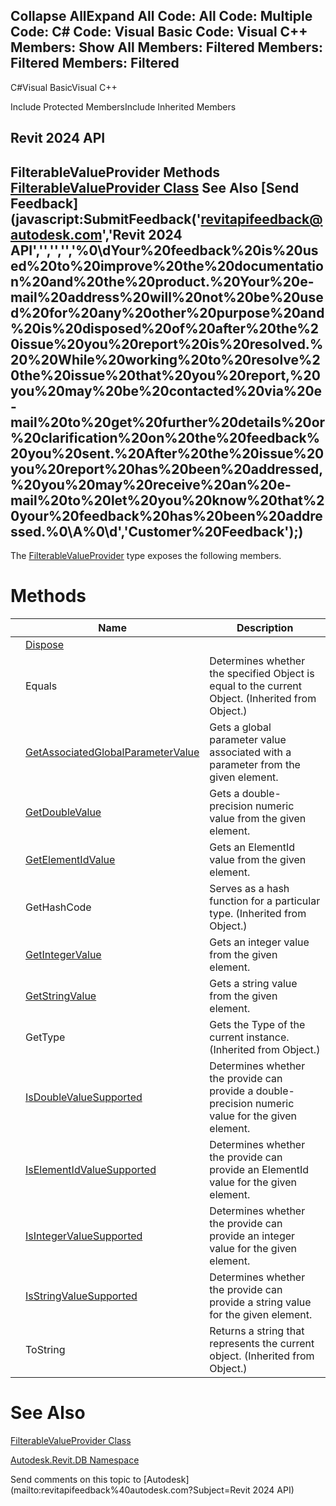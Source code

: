 ﻿

Collapse AllExpand All Code: All Code: Multiple Code: C# Code: Visual Basic Code: Visual C++  Members: Show All Members: Filtered Members: Filtered Members: Filtered   
---  
  
C#Visual BasicVisual C++

Include Protected MembersInclude Inherited Members

Revit 2024 API  
---  
FilterableValueProvider Methods  
[FilterableValueProvider Class](50829fa2-03f1-9d4b-a3cd-2935d3bf8a8c.md) See Also [Send Feedback](javascript:SubmitFeedback\('revitapifeedback@autodesk.com','Revit 2024 API','','','','%0\\dYour%20feedback%20is%20used%20to%20improve%20the%20documentation%20and%20the%20product.%20Your%20e-mail%20address%20will%20not%20be%20used%20for%20any%20other%20purpose%20and%20is%20disposed%20of%20after%20the%20issue%20you%20report%20is%20resolved.%20%20While%20working%20to%20resolve%20the%20issue%20that%20you%20report,%20you%20may%20be%20contacted%20via%20e-mail%20to%20get%20further%20details%20or%20clarification%20on%20the%20feedback%20you%20sent.%20After%20the%20issue%20you%20report%20has%20been%20addressed,%20you%20may%20receive%20an%20e-mail%20to%20let%20you%20know%20that%20your%20feedback%20has%20been%20addressed.%0\\A%0\\d','Customer%20Feedback'\);)  
---  
  
The [FilterableValueProvider](50829fa2-03f1-9d4b-a3cd-2935d3bf8a8c.md) type exposes the following members.

# Methods

|  | Name | Description |
| --- | --- | --- |
|  | [Dispose](5c454c40-9624-28b2-6e9a-1cf4e03b94d6.md) |  |
|  | Equals | Determines whether the specified Object is equal to the current Object. (Inherited from Object.) |
|  | [GetAssociatedGlobalParameterValue](f66d222e-0b19-86fe-2c55-81745329bfcb.md) | Gets a global parameter value associated with a parameter from the given element. |
|  | [GetDoubleValue](53315611-9ee7-8e4c-fe20-a3259b3dc8ab.md) | Gets a double-precision numeric value from the given element. |
|  | [GetElementIdValue](ba7baf5a-ebf0-091a-7a43-3ef3c0d8d28f.md) | Gets an ElementId value from the given element. |
|  | GetHashCode | Serves as a hash function for a particular type.  (Inherited from Object.) |
|  | [GetIntegerValue](264c88c0-e52e-e9e2-c268-fc58b2b92111.md) | Gets an integer value from the given element. |
|  | [GetStringValue](c96649ba-c1cd-335e-1923-ac1af3f366bf.md) | Gets a string value from the given element. |
|  | GetType | Gets the Type of the current instance. (Inherited from Object.) |
|  | [IsDoubleValueSupported](0ae156db-10dc-1085-6349-0e04e9732b74.md) | Determines whether the provide can provide a double-precision numeric value for the given element. |
|  | [IsElementIdValueSupported](8765d142-24d1-eff2-96f5-1bbaa88cc959.md) | Determines whether the provide can provide an ElementId value for the given element. |
|  | [IsIntegerValueSupported](9ed4ea4d-7d32-8e10-6f9e-f501a038b92e.md) | Determines whether the provide can provide an integer value for the given element. |
|  | [IsStringValueSupported](6a2d183c-34a8-69ad-a337-85dfba932f1c.md) | Determines whether the provide can provide a string value for the given element. |
|  | ToString | Returns a string that represents the current object. (Inherited from Object.) |
  
# See Also

[FilterableValueProvider Class](50829fa2-03f1-9d4b-a3cd-2935d3bf8a8c.md)

[Autodesk.Revit.DB Namespace](87546ba7-461b-c646-cbb1-2cb8f5bff8b2.md)

Send comments on this topic to [Autodesk](mailto:revitapifeedback%40autodesk.com?Subject=Revit 2024 API)